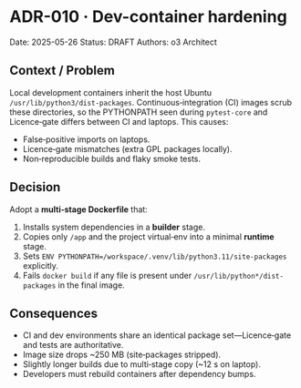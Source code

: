 # ADR-010 · Dev-container hardening

Date: 2025-05-26
Status: DRAFT
Authors: o3 Architect

## Context / Problem

Local development containers inherit the host Ubuntu `/usr/lib/python3/dist-packages`. Continuous‑integration (CI) images scrub these directories, so the PYTHONPATH seen during `pytest‑core` and Licence‑gate differs between CI and laptops. This causes:

* False‑positive imports on laptops.
* Licence‑gate mismatches (extra GPL packages locally).
* Non‑reproducible builds and flaky smoke tests.

## Decision

Adopt a **multi‑stage Dockerfile** that:

1. Installs system dependencies in a **builder** stage.
2. Copies only `/app` and the project virtual‑env into a minimal **runtime** stage.
3. Sets `ENV PYTHONPATH=/workspace/.venv/lib/python3.11/site-packages` explicitly.
4. Fails `docker build` if any file is present under `/usr/lib/python*/dist-packages` in the final image.

## Consequences

* CI and dev environments share an identical package set—Licence‑gate and tests are authoritative.
* Image size drops \~250 MB (site‑packages stripped).
* Slightly longer builds due to multi‑stage copy (\~12 s on laptop).
* Developers must rebuild containers after dependency bumps.
